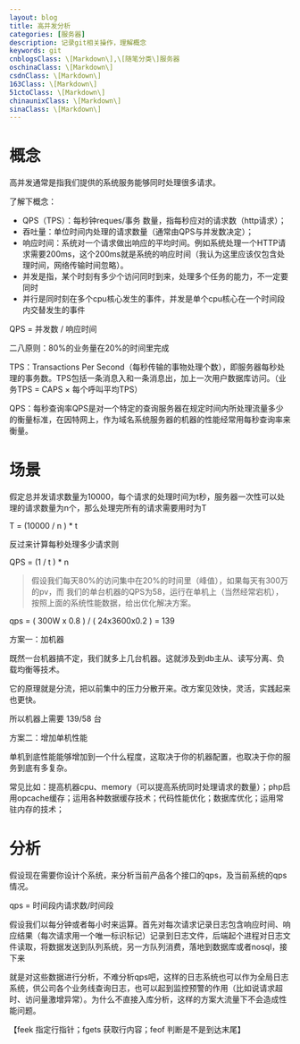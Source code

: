 ```yaml
---
layout: blog
title: 高并发分析
categories: [服务器]
description: 记录git相关操作，理解概念
keywords: git
cnblogsClass: \[Markdown\],\[随笔分类\]服务器
oschinaClass: \[Markdown\]
csdnClass: \[Markdown\]
163Class: \[Markdown\]
51ctoClass: \[Markdown\]
chinaunixClass: \[Markdown\]
sinaClass: \[Markdown\]
---
```


# 概念
高并发通常是指我们提供的系统服务能够同时处理很多请求。

了解下概念：

- QPS（TPS）：每秒钟reques/事务 数量，指每秒应对的请求数（http请求）；
- 吞吐量：单位时间内处理的请求数量（通常由QPS与并发数决定）；
- 响应时间：系统对一个请求做出响应的平均时间。例如系统处理一个HTTP请求需要200ms，这个200ms就是系统的响应时间（我认为这里应该仅包含处理时间，网络传输时间忽略）。
- 并发是指，某个时刻有多少个访问同时到来，处理多个任务的能力，不一定要同时
- 并行是同时刻在多个cpu核心发生的事件，并发是单个cpu核心在一个时间段内交替发生的事件

QPS = 并发数 / 响应时间

二八原则：80%的业务量在20%的时间里完成

TPS：Transactions Per Second（每秒传输的事物处理个数），即服务器每秒处理的事务数。TPS包括一条消息入和一条消息出，加上一次用户数据库访问。（业务TPS = CAPS × 每个呼叫平均TPS）

QPS：每秒查询率QPS是对一个特定的查询服务器在规定时间内所处理流量多少的衡量标准，在因特网上，作为域名系统服务器的机器的性能经常用每秒查询率来衡量。

# 场景
假定总并发请求数量为10000，每个请求的处理时间为t秒，服务器一次性可以处理的请求数量为n个，那么处理完所有的请求需要用时为T

T = (10000 / n ) * t

反过来计算每秒处理多少请求则

QPS = (1 / t ) * n


> 假设我们每天80%的访问集中在20%的时间里（峰值），如果每天有300万的pv，而 我们的单台机器的QPS为58，运行在单机上（当然经常宕机），按照上面的系统性能数据，给出优化解决方案。

qps = ( 300W x 0.8 ) / ( 24x3600x0.2 ) = 139

方案一：加机器

既然一台机器搞不定，我们就多上几台机器。这就涉及到db主从、读写分离、负载均衡等技术。

它的原理就是分流，把以前集中的压力分散开来。改方案见效快，灵活，实践起来也更快。

所以机器上需要 139/58 台

方案二：增加单机性能

单机到底性能能够增加到一个什么程度，这取决于你的机器配置，也取决于你的服务到底有多复杂。

常见比如：提高机器cpu、memory（可以提高系统同时处理请求的数量）；php启用opcache缓存；运用各种数据缓存技术；代码性能优化；数据库优化；运用常驻内存的技术；


# 分析

假设现在需要你设计个系统，来分析当前产品各个接口的qps，及当前系统的qps情况。

qps = 时间段内请求数/时间段

假设我们以每分钟或者每小时来运算。首先对每次请求记录日志包含响应时间、响应结果（每次请求用一个唯一标识标记）记录到日志文件，后端起个进程对日志文件读取，将数据发送到队列系统，另一方队列消费，落地到数据库或者nosql，接下来

就是对这些数据进行分析，不难分析qps吧，这样的日志系统也可以作为全局日志系统，供公司各个业务线查询日志，也可以起到监控预警的作用（比如说请求超时、访问量激增异常）。为什么不直接入库分析，这样的方案大流量下不会造成性能问题。

【feek 指定行指针；fgets 获取行内容；feof 判断是不是到达末尾】

